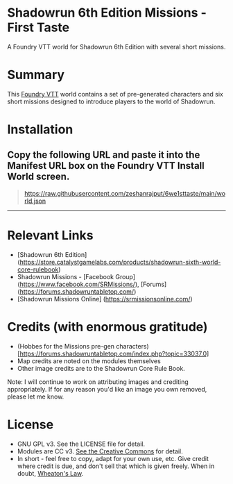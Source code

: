 # Shadowrun 6th Edition Missions - First Taste
A Foundry VTT world for Shadowrun 6th Edition with several short missions. 
# Summary
This [Foundry VTT](https://foundryvtt.com/) world contains a set of pre-generated characters and six short missions designed to introduce players to the world of Shadowrun. 
# Installation

Copy the following URL and paste it into the Manifest URL box on the Foundry VTT Install World screen.
--------------------
>   https://raw.githubusercontent.com/zeshanrajput/6we1sttaste/main/world.json
--------------------
# Relevant Links
* [Shadowrun 6th Edition] (https://store.catalystgamelabs.com/products/shadowrun-sixth-world-core-rulebook)
* Shadowrun Missions - [Facebook Group] (https://www.facebook.com/SRMissions/), [Forums] (https://forums.shadowruntabletop.com/)
* [Shadowrun Missions Online] (https://srmissionsonline.com/) 
# Credits (with enormous gratitude)
* (Hobbes for the Missions pre-gen characters)[https://forums.shadowruntabletop.com/index.php?topic=33037.0]
* Map credits are noted on the modules themselves
* Other image credits are to the Shadowrun Core Rule Book. 

Note: I will continue to work on attributing images and crediting appropriately. If for any reason you'd like an image you own removed, please let me know.
# License
* GNU GPL v3. See the LICENSE file for detail.
* Modules are CC v3. [See the Creative Commons](https://creativecommons.org/licenses/by/3.0/) for detail. 
* In short - feel free to copy, adapt for your own use, etc. Give credit where credit is due, and don't sell that which is given freely. When in doubt, [Wheaton's Law](https://www.attorneyatwork.com/wheatons-law/).
